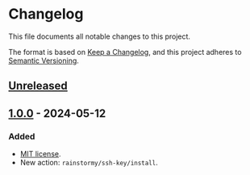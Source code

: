 # Changelog

This file documents all notable changes to this project.

The format is based on [Keep a Changelog](https://keepachangelog.com/en/1.1.0),
and this project adheres to [Semantic Versioning](https://semver.org/spec/v2.0.0.html).

## [Unreleased]

## [1.0.0] - 2024-05-12
### Added
- [MIT license](https://choosealicense.com/licenses/mit).
- New action: `rainstormy/ssh-key/install`.

[unreleased]: https://github.com/rainstormy/ssh-key/releases/compare/v1.0.0...HEAD
[1.0.0]: https://github.com/rainstormy/ssh-key/releases/tag/v1.0.0
